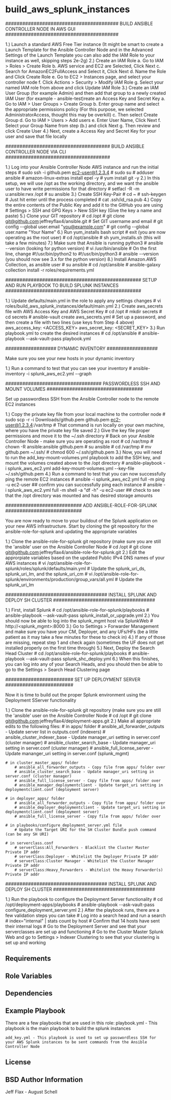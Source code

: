 build_aws_splunk_instances
=========

########################################
BUILD ANSIBLE CONTROLLER NODE IN AWS GUI
########################################

1.) Launch a standard AWS Free Tier instance (It might be smart to create a Launch Template for the Ansible Controller Node and in the Advanced Settings of the Launch Template you can also add the IAM Role to your instance as well, skipping steps 2e-2g)
2.) Create an IAM Role
	   a. Go to IAM > Roles > Create Role
	   b. AWS service and EC2 are Selected, Click Next
	   c. Search for AmazonEC2FullAccess and Select it, Click Next
	   d. Name the Role and Click Create Role
	   e. Go to EC2 > Instances page, and select your controller node
	   f. Click Actions > Security > Modify IAM Role
	   g. Select your named IAM role from above and click Update IAM Role
3.) Create an IAM User Group (for example Admin) and then add that group to a newly created IAM User (for example - ansible-test)reate an Access Key and Secret Key
       a. Go to IAM > User Groups > Create Group
       b. Enter group name and select the appropriate permissions policy (For this purpose, we selected AdministratorAccess, thought this may be overkill)
       c. Then select Create Group
       d. Go to IAM > Users > Add users
       e. Enter User Name, Click Next
       f. Select your Group Name from step (b.) and click Next
       g. Then review and click Create User
4.) Next, create a Access Key and Secret Key for your user and save that file locally

#####################################
BUILD ANSIBLE CONTROLLER NODE VIA CLI
#####################################

1.) Log into your Ansible Controller Node AWS instance and run the initial steps
    # sudo ssh -i github.pem ec2-user@1.2.3.4
    # sudo su
    # adduser ansible
    # amazon-linux-extras install epel -y
    # yum install git -y
2.) In this setup, we will use /opt as the working directory, and we want the ansible user to have write permissions for that directory
    # setfacl -R -m u:ansible:rwx /opt
    # su ansible
3.) Create SSH Key-Pair
    # cd ~
    # ssh-keygen # Just hit enter until the process completed
    # cat .ssh/id_rsa.pub
4.) Copy the entire contents of the Public Key and add it to the GitHub you are using
    # Settings > SSH and GPG Keys > New SSH key (Give the key a name and paste)
5.) Clone your GIT repository
    # cd /opt
    # git clone git@github.com:jeffreyflax4/ansible.git
    # Set GIT username and email
    # git config --global user.email "you@example.com"
    # git config --global user.name "Your Name"
6.) Run yum_installs bash script
    # exit (you are now operating as the root user)
    # cd /opt/ansible
    # sh yum_installs.sh (this will take a few minutes)
7.) Make sure that Ansible is running python3
    # ansible --version (looking for python version)
    # vi /usr/bin/ansible
    # On the first line, change #!/usr/bin/python2 to #!/usr/bin/python3
    # ansible --version (you should now see 3.x for the python version)
8.) Install Amazon.AWS Collection, as ansible user
    # su ansible
    # cd /opt/ansible
    # ansible-galaxy collection install -r roles/requirements.yml

################################################
SETUP AND RUN PLAYBOOK TO BUILD SPLUNK INSTANCES
################################################

1.) Update defaults/main.yml in the role to apply any settings changes
    # vi roles/build_aws_splunk_instances/default/main.yml
2.) Create aws_secrets file with AWS Access Key and AWS Secret Key
    # cd /opt
    # mkdir secrets
    # cd secrets
    # ansible-vault create aws_secrets.yml
    # Set up a password, and then create a file with two lines (use keys from Step 4 above)
    	aws_access_key: <ACCESS_KEY>
	aws_secret_key: <SECRET_KEY>
3.) Run playbook.yml to create the desired instances
    # cd /opt/ansible
    # ansible-playbook --ask-vault-pass playbook.yml

##################
DYNAMIC INVENTORY
##################

Make sure you see your new hosts in your dynamic inventory

1.) Run a command to test that you can see your inventory
    # ansible-inventory -i splunk_aws_ec2.yml --graph

##################################
PASSWORDLESS SSH AND MOUNT VOLUMES
##################################

Set up passwordless SSH from the Ansible Controller node to the remote EC2 instances

1.) Copy the private key file from your local machine to the controller node
    # sudo scp -r -i Downloads/github.pem github.pem ec2-user@1.2.3.4:/var/tmp
    # That command is run locally on your own machine, where you have the private key file saved
2.) Give the key file proper permissions and move it to the ~/.ssh directory
    # Back on your Ansible Controller Node - make sure you are operating as root
    # cd /var/tmp
    # chown -R ansible:ansible github.pem
    # su ansible
    # cd /var/tmp
    # mv github.pem ~/.ssh/
    # chmod 600 ~/.ssh/github.pem
3.) Now, you will need to run the add_key-mount-volumes.yml playbook to add the SSH key, and mount the volumes created above to the /opt directory
    # ansible-playbook -i splunk_aws_ec2.yml add-key-mount-volumes.yml --key-file ~/.ssh/github.pem
4.) Run a command to test that you can now successfully ping the remote EC2 instances
    # ansible -i splunk_aws_ec2.yml full -m ping -u ec2-user ## confirm you can successfully ping each instance
    # ansible -i splunk_aws_ec2.yml full -m shell -a "df -h" -u ec2-user ## check to see that the /opt directory was mounted and has desired storage amounts

###########################
ADD ANSIBLE-ROLE-FOR-SPLUNK
###########################

You are now ready to move to your buildout of the Splunk application on your new AWS infrastructure. Start by cloning the git repository for the ansible-role-for-splunk and updating the appropriate variables

1.) Clone the ansible-role-for-splunk git repository (make sure you are still the 'ansible' user on the Ansible Controller Node
    # cd /opt
    # git clone git@github.com:jeffreyflax4/ansible-role-for-splunk.git 
2.) Edit the approrpiate variables based on the updated Public IPv4 DNS names of your AWS instances
    # vi /opt/ansible-role-for-splunk/roles/splunk/defaults/main.yml
    # Update the splunk_uri_ds, splunk_uri_lm, and the splunk_uri_cm
    # vi /opt/ansible-role-for-splunk/environments/production/group_vars/all.yml
    # Update the splunk_uri_lm

####################################
INSTALL SPLUNK AND DEPLOY SH CLUSTER
####################################

1.) First, install Splunk
    # cd /opt/ansible-role-for-splunk/playbooks
    # ansible-playbook --ask-vault-pass splunk_install_or_upgrade.yml
2.) You should now be able to log into the splunk_mgmt host via SplunkWeb
    # http://<splunk_mgmt>:8000
3.) Go to Settings > Forwarder Management and make sure you have your CM, Deployer, and any UFs/HFs (be a little patient as it may take a few minutes for these to check in)
4.) If any of those are missing, repeat step 1 and check again (sometimes the UF does not get installed properly on the first time through)
5.) Next, Deploy the Search Head Cluster
    # cd /opt/ansible-role-for-splunk/playbooks
    # ansible-playbook --ask-vault-pass splunk_shc_deploy.yml
6.) When this finishes, you can log into any of your Search Heads, and you should then be able to go to the Settings > Search Head Clustering page

########################
SET UP DEPLOYMENT SERVER
########################

Now it is time to build out the proper Splunk environment using the Deployment SServer functionality

1.) Clone the ansible-role-for-splunk git repository (make sure you are still the 'ansible' user on the Ansible Controller Node
    # cd /opt
    # git clone git@github.com:jeffreyflax4/deployment-apps.git
2.) Make all appropriate edits to the following files:
    # in apps/ folder
        # ansible_all_forwarder_outputs - Update server list in outputs.conf (indexers)
        # ansible_cluster_indexer_base - Update manager_uri setting in server.conf (cluster manager)
        # ansible_cluster_search_base - Update manager_uri setting in server.conf (cluster manager)
        # ansible_full_license_server - Update mananger_uri setting in server.conf (splunk_mgmt)

    # in cluster_master_apps/ folder
        # ansible_all_forwarder_outputs - Copy file from apps/ folder over
        # ansible_cluster_search_base - Update manager_uri setting in server.conf (cluster manager)
        # ansible_full_license_server - Copy file from apps/ folder over
        # ansible_manager_deploymentclient - Update target_uri setting in deploymentclient.conf (deployment server)

    # in deployer_apps/ folder
        # ansible_all_forwarder_outputs - Copy file from apps/ folder over
        # ansible_deployer_deploymentclient - Update target_uri setting in deploymentclient.conf (deployment server)
        # ansible_full_license_server - Copy file from apps/ folder over

    # in playbooks/configure_deployment_server.yml file
        # Update the Target URI for the SH Cluster Bundle push command (can be any SH URI)

    # in serverclass.conf
        # serverClass:All_Forwarders - Blacklist the Cluster Master Private IP addr
        # serverClass:Deployer - Whitelist the Deployer Private IP addr
        # serverClass:Cluster Manager - Whitelist the Cluster Manager Private IP addr
        # serverClass:Heavy_Forwarders - Whitelist the Heavy Forwarder(s) Private IP addr

####################################
INSTALL SPLUNK AND DEPLOY SH CLUSTER
####################################

1.) Run the playbook to configure the Deployment Server functionality
    # cd /opt/deployment-apps/playbooks
    # ansible-playbook --ask-vault-pass configure_deployment_server.yml
2.) After the playbook runs, there are a few validation steps you can take
    # Log into a search head and run a search
    # index="internal" | stats count by host
    # Confirm that 14 hosts have sent their internal logs
    # Go to the Deployment Server and see that your serverclasses are set up and functioning
    # Go to the Cluster Master Splunk Web and go to Settings > Indexer Clustering to see that your clustering is set up and working

Requirements
------------
Role Variables
--------------
Dependencies
------------
Example Playbook
----------------
There are a few playbooks that are used in this role:
    playbook.yml -  This playbook is the main playbook to build the splunk instances

    add_key.yml - This playbook is used to set up passwordless SSH for your AWS Splunk instances to be sent commands from the Ansible Controller Node
License
-------
BSD
Author Information
------------------
Jeff Flax - August Schell

